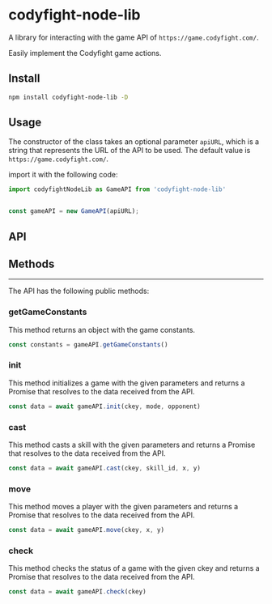 # codyfight-node-lib

A library for interacting with the game API of `https://game.codyfight.com/`.

Easily implement the Codyfight game actions.

## Install

```sh
npm install codyfight-node-lib -D
```

## Usage

The constructor of the class takes an optional parameter `apiURL`, which is a string that represents the URL of the API to be used. The default value is `https://game.codyfight.com/`.

import it with the following code:

```js
import codyfightNodeLib as GameAPI from 'codyfight-node-lib'


const gameAPI = new GameAPI(apiURL);
```

## API

## Methods

---

The API has the following public methods:

### getGameConstants

This method returns an object with the game constants.

```js
const constants = gameAPI.getGameConstants()
```

### init

This method initializes a game with the given parameters and returns a Promise that resolves to the data received from the API.

```js
const data = await gameAPI.init(ckey, mode, opponent)
```

### cast

This method casts a skill with the given parameters and returns a Promise that resolves to the data received from the API.

```js
const data = await gameAPI.cast(ckey, skill_id, x, y)
```

### move

This method moves a player with the given parameters and returns a Promise that resolves to the data received from the API.

```js
const data = await gameAPI.move(ckey, x, y)
```

### check

This method checks the status of a game with the given ckey and returns a Promise that resolves to the data received from the API.

```js
const data = await gameAPI.check(ckey)
```
